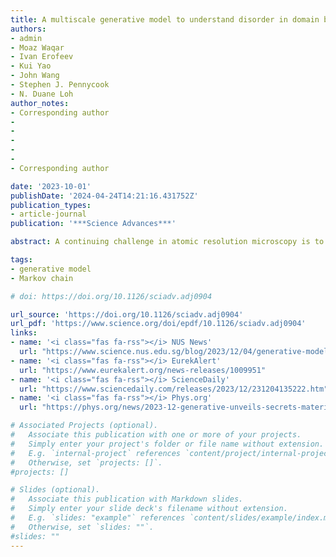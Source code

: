 ```yaml
---
title: A multiscale generative model to understand disorder in domain boundaries
authors:
- admin
- Moaz Waqar
- Ivan Erofeev
- Kui Yao
- John Wang
- Stephen J. Pennycook
- N. Duane Loh
author_notes:
- Corresponding author
- 
- 
- 
- 
- 
- Corresponding author

date: '2023-10-01'
publishDate: '2024-04-24T14:21:16.431752Z'
publication_types:
- article-journal
publication: '***Science Advances***'

abstract: A continuing challenge in atomic resolution microscopy is to identify significant structural motifs and their assembly rules in synthesized materials with limited observations. Here, we propose and validate a simple and effective hybrid generative model capable of predicting unseen domain boundaries in a potassium sodium niobate thin film from only a small number of observations, without expensive first-principles calculations or atomistic simulations of domain growth. Our results demonstrate that complicated domain boundary structures spanning 1 to 100 nanometers can arise from simple interpretable local rules played out probabilistically. We also found previously unobserved, significant, tileable boundary motifs that may affect the piezoelectric response of the material system, and evidence that our system creates domain boundaries with the highest configurational entropy. More broadly, our work shows that simple yet interpretable machine learning models could pave the way to describe and understand the nature and origin of disorder in complex materials, therefore improving functional materials design.

tags:
- generative model
- Markov chain

# doi: https://doi.org/10.1126/sciadv.adj0904

url_source: 'https://doi.org/10.1126/sciadv.adj0904'
url_pdf: 'https://www.science.org/doi/epdf/10.1126/sciadv.adj0904'
links:
- name: '<i class="fas fa-rss"></i> NUS News'
  url: "https://www.science.nus.edu.sg/blog/2023/12/04/generative-model-unveils-secrets-of-material-disorder-2/"
- name: '<i class="fas fa-rss"></i> EurekAlert'
  url: "https://www.eurekalert.org/news-releases/1009951"
- name: '<i class="fas fa-rss"></i> ScienceDaily'
  url: "https://www.sciencedaily.com/releases/2023/12/231204135222.htm"
- name: '<i class="fas fa-rss"></i> Phys.org'
  url: "https://phys.org/news/2023-12-generative-unveils-secrets-material-disorder.html"

# Associated Projects (optional).
#   Associate this publication with one or more of your projects.
#   Simply enter your project's folder or file name without extension.
#   E.g. `internal-project` references `content/project/internal-project/index.md`.
#   Otherwise, set `projects: []`.
#projects: []

# Slides (optional).
#   Associate this publication with Markdown slides.
#   Simply enter your slide deck's filename without extension.
#   E.g. `slides: "example"` references `content/slides/example/index.md`.
#   Otherwise, set `slides: ""`.
#slides: ""
---
```

